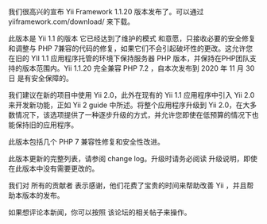 我们很高兴的宣布 Yii Framework 1.1.20 版本发布了。可以通过 yiiframework.com/download/ 来下载。

此版本是 Yii 1.1 的版本 它已经达到了维护的模式 和意愿，只接收必要的安全修复和调整与 PHP 7兼容的代码的修复，如果它们不会引起破坏性的更改。这允许您在旧的 YII 1.1 应用程序托管的环境下保持服务器 PHP 版本，并保持在PHP团队支持的版本范围内。Yii 1.1.20 完全兼容 PHP 7.2 ，自本次发布到 2020 年 11 月 30 日 是有安全保障的。

我们建议在新的项目中使用 Yii 2.0，此外在现有的 Yii 1.1 应用程序中引入 Yii 2.0 来开发新功能，正如 Yii 2 guide 中所述。将整个应用程序升级到 Yii 2.0，在大多数情况下，该选项提供了一种逐步升级的方式，并允许您即使在低预算的情况下也能保持旧的应用程序。

此版本包括几个 PHP 7 兼容性修复和安全性改进。

此版本更新的完整列表，请参阅 change log。升级时请务必阅读 升级说明，即使在此版本中没有需要更改的。

我们对 所有的贡献者 表示感谢，他们花费了宝贵的时间来帮助改善 Yii ，并且帮助本版本的发布。

如果想评论本新闻，你可以按照 该论坛的相关帖子来操作。
